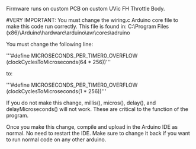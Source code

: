 Firmware runs on custom PCB on custom UVic FH Throttle Body.

#VERY IMPORTANT:
You must change the wiring.c Arduino core file to make this code run correctly.
This file is found in:
C:\Program Files (x86)\Arduino\hardware\arduino\avr\cores\adruino

You must change the following line:

'''#define MICROSECONDS_PER_TIMER0_OVERFLOW (clockCyclesToMicroseconds(64 * 256))'''

to:

'''#define MICROSECONDS_PER_TIMER0_OVERFLOW (clockCyclesToMicroseconds(1 * 256))'''

If you do not make this change, millis(), micros(), delay(), and delayMicroseconds() will not work.
These are critical to the function of the program.

Once you make this change, compile and upload in the Arduino IDE as normal. No need to restart the IDE.
Make sure to change it back if you want to run normal code on any other arduino.
